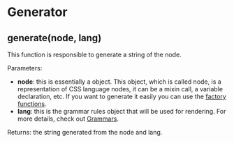 # Generator

## generate(node, lang)

This function is responsible to generate a string of the node.

Parameters:
* **node**: this is essentially a object. This object, which is called node, is a representation of CSS language nodes, it can be a mixin call, a variable declaration, etc. If you want to generate it easily you can use the [factory functions](/api/factory).
* **lang**: this is the grammar rules object that will be used for rendering. For more details, check out [Grammars](/api/grammars).

Returns: the string generated from the node and lang.